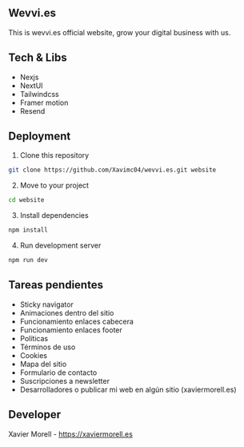 ## Wevvi.es

This is wevvi.es official website, grow your digital business with us. 

## Tech & Libs

- Nexjs
- NextUI
- Tailwindcss
- Framer motion
- Resend

## Deployment

1. Clone this repository

```bash
git clone https://github.com/Xavimc04/wevvi.es.git website
```

2. Move to your project

```bash
cd website
```

3. Install dependencies

```bash
npm install
```

4. Run development server

```bash
npm run dev
```

## Tareas pendientes

- Sticky navigator
- Animaciones dentro del sitio
- Funcionamiento enlaces cabecera
- Funcionamiento enlaces footer
- Políticas
- Términos de uso
- Cookies
- Mapa del sitio
- Formulario de contacto
- Suscripciones a newsletter
- Desarrolladores o publicar mi web en algún sitio (xaviermorell.es)

## Developer

Xavier Morell - https://xaviermorell.es